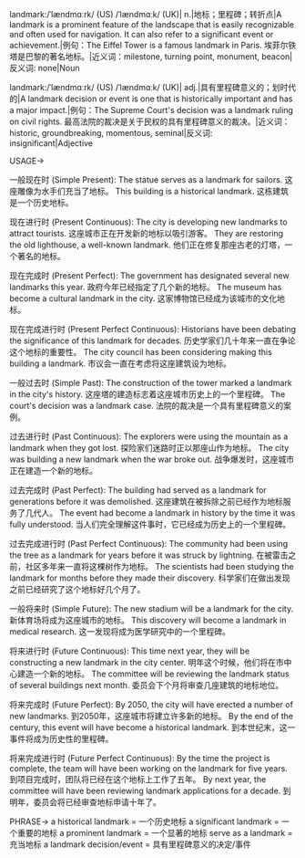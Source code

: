 landmark:/ˈlændmɑːrk/ (US) /ˈlændmɑːk/ (UK)| n.|地标；里程碑；转折点|A landmark is a prominent feature of the landscape that is easily recognizable and often used for navigation. It can also refer to a significant event or achievement.|例句：The Eiffel Tower is a famous landmark in Paris. 埃菲尔铁塔是巴黎的著名地标。|近义词：milestone, turning point, monument, beacon|反义词: none|Noun

landmark:/ˈlændmɑːrk/ (US) /ˈlændmɑːk/ (UK)| adj.|具有里程碑意义的；划时代的|A landmark decision or event is one that is historically important and has a major impact.|例句：The Supreme Court's decision was a landmark ruling on civil rights. 最高法院的裁决是关于民权的具有里程碑意义的裁决。|近义词：historic, groundbreaking, momentous, seminal|反义词: insignificant|Adjective


USAGE->

一般现在时 (Simple Present):
The statue serves as a landmark for sailors. 这座雕像为水手们充当了地标。
This building is a historical landmark. 这栋建筑是一个历史地标。

现在进行时 (Present Continuous):
The city is developing new landmarks to attract tourists. 这座城市正在开发新的地标以吸引游客。
They are restoring the old lighthouse, a well-known landmark. 他们正在修复那座古老的灯塔，一个著名的地标。

现在完成时 (Present Perfect):
The government has designated several new landmarks this year. 政府今年已经指定了几个新的地标。
The museum has become a cultural landmark in the city.  这家博物馆已经成为该城市的文化地标。

现在完成进行时 (Present Perfect Continuous):
Historians have been debating the significance of this landmark for decades.  历史学家们几十年来一直在争论这个地标的重要性。
The city council has been considering making this building a landmark. 市议会一直在考虑将这座建筑设为地标。

一般过去时 (Simple Past):
The construction of the tower marked a landmark in the city's history. 这座塔的建造标志着这座城市历史上的一个里程碑。
The court's decision was a landmark case. 法院的裁决是一个具有里程碑意义的案例。

过去进行时 (Past Continuous):
The explorers were using the mountain as a landmark when they got lost. 探险家们迷路时正以那座山作为地标。
The city was building a new landmark when the war broke out. 战争爆发时，这座城市正在建造一个新的地标。

过去完成时 (Past Perfect):
The building had served as a landmark for generations before it was demolished. 这座建筑在被拆除之前已经作为地标服务了几代人。
The event had become a landmark in history by the time it was fully understood.  当人们完全理解这件事时，它已经成为历史上的一个里程碑。

过去完成进行时 (Past Perfect Continuous):
The community had been using the tree as a landmark for years before it was struck by lightning. 在被雷击之前，社区多年来一直将这棵树作为地标。
The scientists had been studying the landmark for months before they made their discovery. 科学家们在做出发现之前已经研究了这个地标好几个月了。


一般将来时 (Simple Future):
The new stadium will be a landmark for the city. 新体育场将成为这座城市的地标。
This discovery will become a landmark in medical research. 这一发现将成为医学研究中的一个里程碑。

将来进行时 (Future Continuous):
This time next year, they will be constructing a new landmark in the city center. 明年这个时候，他们将在市中心建造一个新的地标。
The committee will be reviewing the landmark status of several buildings next month. 委员会下个月将审查几座建筑的地标地位。

将来完成时 (Future Perfect):
By 2050, the city will have erected a number of new landmarks. 到2050年，这座城市将建立许多新的地标。
By the end of the century, this event will have become a historical landmark. 到本世纪末，这一事件将成为历史性的里程碑。

将来完成进行时 (Future Perfect Continuous):
By the time the project is complete, the team will have been working on the landmark for five years.  到项目完成时，团队将已经在这个地标上工作了五年。
By next year, the committee will have been reviewing landmark applications for a decade. 到明年，委员会将已经审查地标申请十年了。


PHRASE->
a historical landmark = 一个历史地标
a significant landmark = 一个重要的地标
a prominent landmark = 一个显著的地标
serve as a landmark = 充当地标
a landmark decision/event = 具有里程碑意义的决定/事件
